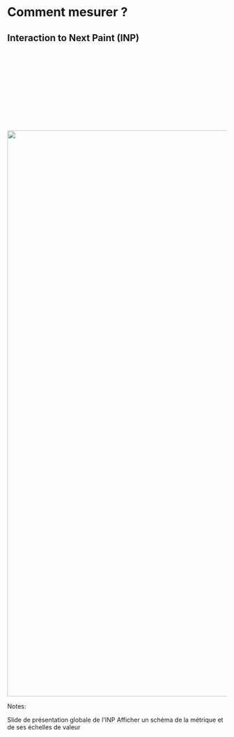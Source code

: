 # Comment mesurer ?

## Interaction to Next Paint (INP)

<img src="./assets/images/04-interactivity/inp.svg"  style="width: 1300px; height: auto; display: block; margin: auto; margin-top: 200px;"  />

Notes:

Slide de présentation globale de l'INP
Afficher un schéma de la métrique et de ses échelles de valeur
